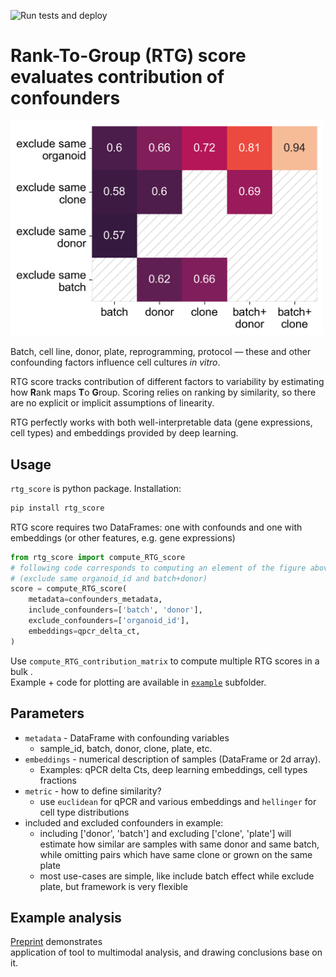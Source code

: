 ![Run tests and deploy](https://github.com/System1Bio/rtg_score/workflows/Run%20tests%20and%20deploy/badge.svg)

# Rank-To-Group (RTG) score evaluates contribution of confounders

<img src="https://github.com/System1Bio/rtg_score/blob/master/example/confounder_contribution.png?raw=true" width="500" />

Batch, cell line, donor, plate, reprogramming, protocol — these and other confounding factors influence cell cultures *in vitro*.

RTG score tracks contribution of different factors to variability by estimating how **R**ank maps **T**o **G**roup. 
Scoring relies on ranking by similarity, so there are no explicit or implicit assumptions of linearity.

RTG perfectly works with both well-interpretable data (gene expressions, cell types) 
and embeddings provided by deep learning.

## Usage 

`rtg_score` is python package. Installation:
```bash
pip install rtg_score
```

RTG score requires two DataFrames: one with confounds and one with embeddings (or other features, e.g. gene expressions)
```python
from rtg_score import compute_RTG_score
# following code corresponds to computing an element of the figure above
# (exclude same organoid_id and batch+donor)
score = compute_RTG_score(
    metadata=confounders_metadata,
    include_confounders=['batch', 'donor'],
    exclude_confounders=['organoid_id'],
    embeddings=qpcr_delta_ct, 
)
```

Use `compute_RTG_contribution_matrix` to compute multiple RTG scores in a bulk . <br />
Example + code for plotting are available in [`example`](https://github.com/System1Bio/rtg_score/blob/master/example/Example_qPCR.ipynb) subfolder.

## Parameters

- `metadata` - DataFrame with confounding variables
    - sample_id, batch, donor, clone, plate, etc. 
- `embeddings` - numerical description of samples (DataFrame or 2d array). 
    - Examples: qPCR delta Cts, deep learning embeddings, cell types fractions
- `metric` - how to define similarity?
    - use `euclidean` for qPCR and various embeddings
      and `hellinger` for cell type distributions
- included and excluded confounders in example:
    - including ['donor', 'batch'] and excluding ['clone', 'plate'] will estimate 
      how similar are samples with same donor and same batch, 
      while omitting pairs which have same clone or grown on the same plate
    - most use-cases are simple, like include batch effect while exclude plate, 
      but framework is very flexible 

      
## Example analysis 

[Preprint](https://www.biorxiv.org/content/10.1101/2020.08.26.251611v1) demonstrates  
application of tool to multimodal analysis, and drawing conclusions base on it.
